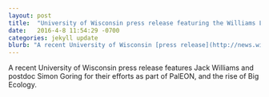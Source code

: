 ```yaml
---
layout: post
title:  "University of Wisconsin press release featuring the Williams Lab and PalEON"
date:   2016-4-8 11:54:29 -0700
categories: jekyll update
blurb: "A recent University of Wisconsin [press release](http://news.wisc.edu/next-wave-of-research-ecology-super-sized/) features Jack Williams and postdoc Simon Goring for their efforts as part of PalEON, and the rise of Big Ecology."
---
```

A recent University of Wisconsin press release features Jack Williams and postdoc Simon Goring for their efforts as part of PalEON, and the rise of Big Ecology.
